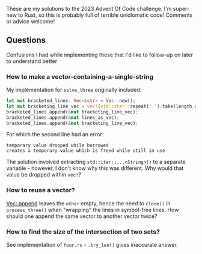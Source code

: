 These are my solutions to the 2023 Advent Of Code challenge. I'm super-new to Rust, so this is probably full of terrible unidiomatic code! Comments or advice welcome!

## Questions

Confusions I had while implementing these that I'd like to follow-up on later to understand better

### How to make a vector-containing-a-single-string

My implementation for `solve_three` originally included:

```rust
let mut bracketed_lines: Vec<&str> = Vec::new();
let mut bracketing_line_vec = vec!(std::iter::repeat('.').take(length_of_line).collect::<String>().as_str());
bracketed_lines.append(&mut bracketing_line_vec);
bracketed_lines.append(&mut lines_as_vec);
bracketed_lines.append(&mut bracketing_line_vec);
```

For which the second line had an error:

```
temporary value dropped while borrowed
creates a temporary value which is freed while still in use
```

The solution involved extracting `std::iter::...<String>()` to a separate variable - however, I don't know why this
was different. Why would that value be dropped within `vec!`?

### How to reuse a vector?

[Vec::append](https://doc.rust-lang.org/std/vec/struct.Vec.html#method.append) leaves the `other` empty, hence the need to `clone()` in `process_three()` when "wrapping" the lines in symbol-free lines. How should one append the same vector to another vector twice?

### How to find the size of the intersection of two sets?

See implementation of `four.rs` - `.try_len()` gives inaccurate answer.